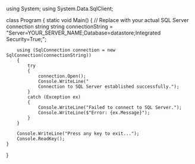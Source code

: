 using System;
using System.Data.SqlClient;

class Program
{
    static void Main()
    {
        // Replace with your actual SQL Server connection string
        string connectionString = "Server=YOUR_SERVER_NAME;Database=datastore;Integrated Security=True;";

        using (SqlConnection connection = new SqlConnection(connectionString))
        {
            try
            {
                connection.Open();
                Console.WriteLine("
                Connection to SQL Server established successfully.");
            }
            catch (Exception ex)
            {
                Console.WriteLine("Failed to connect to SQL Server.");
                Console.WriteLine($"Error: {ex.Message}");
            }
        }

        Console.WriteLine("Press any key to exit...");
        Console.ReadKey();
    }
}
